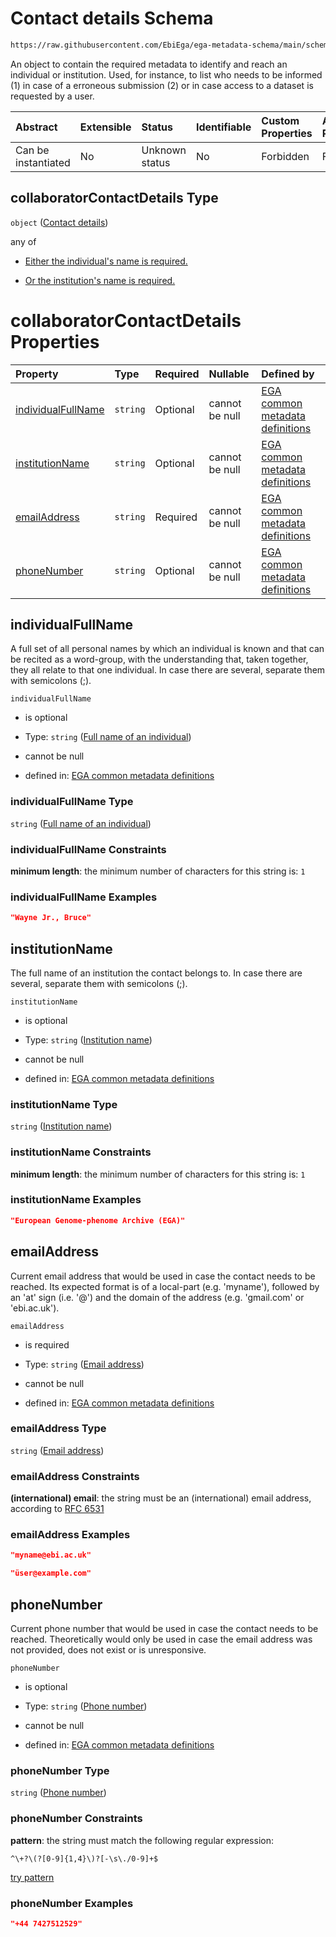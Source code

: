 # Contact details Schema

```txt
https://raw.githubusercontent.com/EbiEga/ega-metadata-schema/main/schemas/EGA.submission.json#/properties/additionalCollaborators/items/properties/collaboratorContactDetails
```

An object to contain the required metadata to identify and reach an individual or institution. Used, for instance, to list who needs to be informed (1) in case of a erroneous submission (2) or in case access to a dataset is requested by a user.

| Abstract            | Extensible | Status         | Identifiable | Custom Properties | Additional Properties | Access Restrictions | Defined In                                                                           |
| :------------------ | :--------- | :------------- | :----------- | :---------------- | :-------------------- | :------------------ | :----------------------------------------------------------------------------------- |
| Can be instantiated | No         | Unknown status | No           | Forbidden         | Forbidden             | none                | [EGA.submission.json\*](../../../schemas/EGA.submission.json "open original schema") |

## collaboratorContactDetails Type

`object` ([Contact details](ega-4-defs-contact-details.md))

any of

*   [Either the individual's name is required.](ega-4-defs-contact-details-anyof-either-the-individuals-name-is-required.md "check type definition")

*   [Or the institution's name is required.](ega-4-defs-contact-details-anyof-or-the-institutions-name-is-required.md "check type definition")

# collaboratorContactDetails Properties

| Property                                  | Type     | Required | Nullable       | Defined by                                                                                                                                                                                                                                                         |
| :---------------------------------------- | :------- | :------- | :------------- | :----------------------------------------------------------------------------------------------------------------------------------------------------------------------------------------------------------------------------------------------------------------- |
| [individualFullName](#individualfullname) | `string` | Optional | cannot be null | [EGA common metadata definitions](ega-4-defs-contact-details-properties-full-name-of-an-individual.md "https://raw.githubusercontent.com/EbiEga/ega-metadata-schema/main/schemas/EGA.common-definitions.json#/$defs/contactDetails/properties/individualFullName") |
| [institutionName](#institutionname)       | `string` | Optional | cannot be null | [EGA common metadata definitions](ega-4-defs-contact-details-properties-institution-name.md "https://raw.githubusercontent.com/EbiEga/ega-metadata-schema/main/schemas/EGA.common-definitions.json#/$defs/contactDetails/properties/institutionName")              |
| [emailAddress](#emailaddress)             | `string` | Required | cannot be null | [EGA common metadata definitions](ega-4-defs-contact-details-properties-email-address.md "https://raw.githubusercontent.com/EbiEga/ega-metadata-schema/main/schemas/EGA.common-definitions.json#/$defs/contactDetails/properties/emailAddress")                    |
| [phoneNumber](#phonenumber)               | `string` | Optional | cannot be null | [EGA common metadata definitions](ega-4-defs-contact-details-properties-phone-number.md "https://raw.githubusercontent.com/EbiEga/ega-metadata-schema/main/schemas/EGA.common-definitions.json#/$defs/contactDetails/properties/phoneNumber")                      |

## individualFullName

A full set of all personal names by which an individual is known and that can be recited as a word-group, with the understanding that, taken together, they all relate to that one individual. In case there are several, separate them with semicolons (;).

`individualFullName`

*   is optional

*   Type: `string` ([Full name of an individual](ega-4-defs-contact-details-properties-full-name-of-an-individual.md))

*   cannot be null

*   defined in: [EGA common metadata definitions](ega-4-defs-contact-details-properties-full-name-of-an-individual.md "https://raw.githubusercontent.com/EbiEga/ega-metadata-schema/main/schemas/EGA.common-definitions.json#/$defs/contactDetails/properties/individualFullName")

### individualFullName Type

`string` ([Full name of an individual](ega-4-defs-contact-details-properties-full-name-of-an-individual.md))

### individualFullName Constraints

**minimum length**: the minimum number of characters for this string is: `1`

### individualFullName Examples

```json
"Wayne Jr., Bruce"
```

## institutionName

The full name of an institution the contact belongs to. In case there are several, separate them with semicolons (;).

`institutionName`

*   is optional

*   Type: `string` ([Institution name](ega-4-defs-contact-details-properties-institution-name.md))

*   cannot be null

*   defined in: [EGA common metadata definitions](ega-4-defs-contact-details-properties-institution-name.md "https://raw.githubusercontent.com/EbiEga/ega-metadata-schema/main/schemas/EGA.common-definitions.json#/$defs/contactDetails/properties/institutionName")

### institutionName Type

`string` ([Institution name](ega-4-defs-contact-details-properties-institution-name.md))

### institutionName Constraints

**minimum length**: the minimum number of characters for this string is: `1`

### institutionName Examples

```json
"European Genome-phenome Archive (EGA)"
```

## emailAddress

Current email address that would be used in case the contact needs to be reached. Its expected format is of a local-part (e.g. 'myname'), followed by an 'at' sign (i.e. '@') and the domain of the address (e.g. 'gmail.com' or 'ebi.ac.uk').

`emailAddress`

*   is required

*   Type: `string` ([Email address](ega-4-defs-contact-details-properties-email-address.md))

*   cannot be null

*   defined in: [EGA common metadata definitions](ega-4-defs-contact-details-properties-email-address.md "https://raw.githubusercontent.com/EbiEga/ega-metadata-schema/main/schemas/EGA.common-definitions.json#/$defs/contactDetails/properties/emailAddress")

### emailAddress Type

`string` ([Email address](ega-4-defs-contact-details-properties-email-address.md))

### emailAddress Constraints

**(international) email**: the string must be an (international) email address, according to [RFC 6531](https://tools.ietf.org/html/rfc6531 "check the specification")

### emailAddress Examples

```json
"myname@ebi.ac.uk"
```

```json
"üser@example.com"
```

## phoneNumber

Current phone number that would be used in case the contact needs to be reached. Theoretically would only be used in case the email address was not provided, does not exist or is unresponsive.

`phoneNumber`

*   is optional

*   Type: `string` ([Phone number](ega-4-defs-contact-details-properties-phone-number.md))

*   cannot be null

*   defined in: [EGA common metadata definitions](ega-4-defs-contact-details-properties-phone-number.md "https://raw.githubusercontent.com/EbiEga/ega-metadata-schema/main/schemas/EGA.common-definitions.json#/$defs/contactDetails/properties/phoneNumber")

### phoneNumber Type

`string` ([Phone number](ega-4-defs-contact-details-properties-phone-number.md))

### phoneNumber Constraints

**pattern**: the string must match the following regular expression:&#x20;

```regexp
^\+?\(?[0-9]{1,4}\)?[-\s\./0-9]+$
```

[try pattern](https://regexr.com/?expression=%5E%5C%2B%3F%5C\(%3F%5B0-9%5D%7B1%2C4%7D%5C\)%3F%5B-%5Cs%5C.%2F0-9%5D%2B%24 "try regular expression with regexr.com")

### phoneNumber Examples

```json
"+44 7427512529"
```
